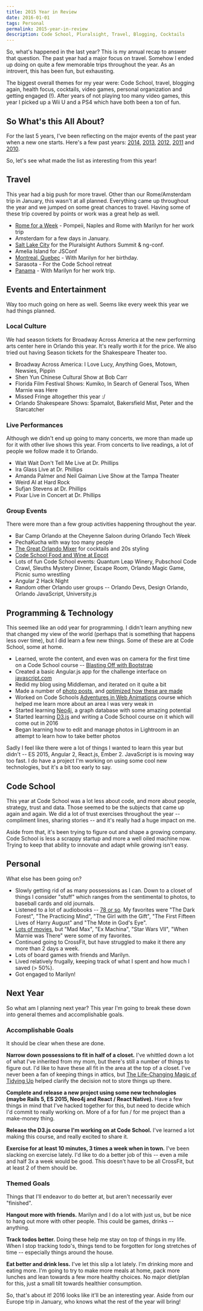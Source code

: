 ```yaml
---
title: 2015 Year in Review
date: 2016-01-01
tags: Personal
permalink: 2015-year-in-review
description: Code School, Pluralsight, Travel, Blogging, Cocktails
---
```


So, what's happened in the last year? This is my annual recap to answer that question. The past year had a major focus on travel. Somehow I ended up doing on quite a few memorable trips throughout the year. As an introvert, this has been fun, but exhausting.

The biggest overall themes for my year were: Code School, travel, blogging again, health focus, cocktails, video games, personal organization and getting engaged (!). After years of not playing too many video games, this year I picked up a Wii U and a PS4 which have both been a ton of fun.

## So What's this All About?

For the last 5 years, I've been reflecting on the major events of the past year when a new one starts. Here's a few past years: [2014](/articles/2014-year-in-review), [2013](/articles/2013-year-in-review), [2012](/articles/2012-year-in-review), [2011](/articles/2011-year-in-review) and [2010](/articles/2010-year-in-review).

So, let's see what made the list as interesting from this year!

## Travel

This year had a big push for more travel. Other than our Rome/Amsterdam trip in January, this wasn't at all planned. Everything came up throughout the year and we jumped on some great chances to travel. Having some of these trip covered by points or work was a great help as well.

* [Rome for a Week](/photos/rome/a-week-in-rome) - Pompeii, Naples and Rome with Marilyn for her work trip
* Amsterdam for a few days in January.
* [Salt Lake City](/photos/salt-lake-city/utah) for the Pluralsight Authors Summit & ng-conf.
* Amelia Island for JSConf
* [Montreal, Quebec](/photos/montreal/canada) - With Marilyn for her birthday.
* Sarasota - For the Code School retreat
* [Panama](/photos/panama/central-america) - With Marilyn for her work trip.

## Events and Entertainment

Way too much going on here as well. Seems like every week this year we had things planned.

### Local Culture

We had season tickets for Broadway Across America at the new performing arts center here in Orlando this year. It's really worth it for the price. We also tried out having Season tickets for the Shakespeare Theater too.

* Broadway Across America: I Love Lucy, Anything Goes, Motown, Newsies, Pippin
* Shen Yun Chinese Cultural Show at Bob Carr
* Florida Film Festival Shows: Kumiko, In Search of General Tsos, When Marnie was Here
* Missed Fringe altogether this year :/
* Orlando Shakespeare Shows: Spamalot, Bakersfield Mist, Peter and the Starcatcher

### Live Performances

Although we didn't end up going to many concerts, we more than made up for it with other live shows this year. From concerts to live readings, a lot of people we follow made it to Orlando.

* Wait Wait Don't Tell Me Live at Dr. Phillips
* Ira Glass Live at Dr. Phillips
* Amanda Palmer and Neil Gaiman Live Show at the Tampa Theater
* Weird Al at Hard Rock
* Sufjan Stevens at Dr. Phillips
* Pixar Live in Concert at Dr. Phillips

### Group Events

There were more than a few group activities happening throughout the year.

* Bar Camp Orlando at the Cheyenne Saloon during Orlando Tech Week
* PechaKucha with way too many people
* [The Great Orlando Mixer](/photos/events/the-great-orlando-mixer) for cocktails and 20s styling
* [Code School Food and Wine at Epcot](/photos/events/code-school-epcot-trip)
* Lots of fun Code School events: Quantum Leap Winery, Pubschool Code Crawl, Sleuths Mystery Dinner, Escape Room, Orlando Magic Game, Picnic sumo wrestling
* Angular 2 Hack Night
* Random other Orlando user groups -- Orlando Devs, Design Orlando, Orlando JavaScript, University.js

## Programming & Technology

This seemed like an odd year for programming. I didn't learn anything new that changed my view of the world (perhaps that is something that happens less over time), but I did learn a few new things. Some of these are at Code School, some at home.

* Learned, wrote the content, and even was on camera for the first time on a Code School course -- [Blasting Off with Bootstrap](https://www.codeschool.com/courses/blasting-off-with-bootstrap)
* Created a basic Angular.js app for the challenge interface on [javascript.com](https://www.javascript.com/try)
* Redid my blog using Middleman, and iterated on it quite a bit
* Made a number of [photo posts](/photos), and [optimized how these are made](/articles/creating-photo-albums-with-lightroom)
* Worked on Code Schools [Adventures in Web Animations](https://www.codeschool.com/courses/adventures-in-web-animations) course which helped me learn more about an area I was very weak in
* Started learning [Neo4j](http://neo4j.com/), a graph database with some amazing potential
* Started learning [D3.js](http://d3js.org/) and writing a Code School course on it which will come out in 2016
* Began learning how to edit and manage photos in Lightroom in an attempt to learn how to take better photos

Sadly I feel like there were a lot of things I wanted to learn this year but didn't -- ES 2015, Angular 2, React.js, Ember 2. JavaScript is is moving way too fast. I do have a project I'm working on using some cool new technologies, but it's a bit too early to say.

## Code School

This year at Code School was a lot less about code, and more about people, strategy, trust and data. Those seemed to be the subjects that came up again and again. We did a lot of trust exercises throughout the year -- compliment lines, sharing stories -- and it's really had a huge impact on me.

Aside from that, it's been trying to figure out and shape a growing company. Code School is less a scrappy startup and more a well oiled machine now. Trying to keep that ability to innovate and adapt while growing isn't easy.

## Personal

What else has been going on?

* Slowly getting rid of as many possessions as I can. Down to a closet of things I consider "stuff" which ranges from the sentimental to photos, to baseball cards and old journals.
* Listened to a lot of audiobooks -- [78 or so](/books#/shelf/read?readAfter=2015-01-01&readBefore=2016-01-02&page=1). My favorites were "The Dark Forest", "The Practicing Mind", "The Girl with the Gift", "The First Fifteen Lives of Harry August" and "The Mote in God's Eye".
* [Lots of movies](https://letterboxd.com/adamfortuna/films/diary/year/2015/), but "Mad Max", "Ex Machina", "Star Wars VII", "When Marnie was There" were some of my favorites.
* Continued going to CrossFit, but have struggled to make it there any more than 2 days a week.
* Lots of board games with friends and Marilyn.
* Lived relatively frugally, keeping track of what I spent and how much I saved (> 50%).
* Got engaged to Marilyn!

## Next Year

So what am I planning next year? This year I'm going to break these down into general themes and accomplishable goals.

### Accomplishable Goals

It should be clear when these are done.

__Narrow down possessions to fit in half of a closet.__ I've whittled down a lot of what I've inherited from my mom, but there's still a number of things to figure out. I'd like to have these all fit in the area at the top of a closet. I've never been a fan of keeping things in attics, but [The Life-Changing Magic of Tidying Up](http://www.amazon.com/The-Life-Changing-Magic-Tidying-Decluttering/dp/1607747308) helped clarify the decision not to store things up there.

__Complete and release a new project using some new technologies (maybe Rails 5, ES 2015, Neo4j and React / React Native).__ Have a few things in mind that I've hacked together for this, but need to decide which I'd commit to really working on. More of a for fun / for me project than a make-money thing.

__Release the D3.js course I'm working on at Code School.__ I've learned a lot making this course, and really excited to share it.

__Exercise for at least 10 minutes, 3 times a week when in town.__ I've been slacking on exercise lately. I'd like to do a better job of this -- even a mile and half 3x a week would be good. This doesn't have to be all CrossFit, but at least 2 of them should be.

### Themed Goals

Things that I'll endeavor to do better at, but aren't necessarily ever "finished".

__Hangout more with friends.__ Marilyn and I do a lot with just us, but be nice to hang out more with other people. This could be games, drinks -- anything.

__Track todos better.__ Doing these help me stay on top of things in my life. When I stop tracking todo's, things tend to be forgotten for long stretches of time -- especially things around the house.

__Eat better and drink less.__ I've let this slip a lot lately. I'm drinking more and eating more. I'm going to try to make more meals at home, pack more lunches and lean towards a few more healthy choices. No major diet/plan for this, just a small tilt towards healthier consumption.

So, that's about it! 2016 looks like it'll be an interesting year. Aside from our Europe trip in January, who knows what the rest of the year will bring!
